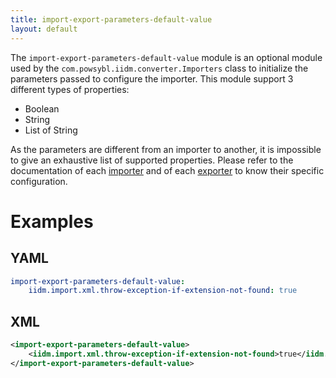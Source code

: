 ```yaml
---
title: import-export-parameters-default-value
layout: default
---
```


The `import-export-parameters-default-value` module is an optional module used by the `com.powsybl.iidm.converter.Importers`
class to initialize the parameters passed to configure the importer. This module support 3 different types of properties:
- Boolean
- String
- List of String

As the parameters are different from an importer to another, it is impossible to give an exhaustive list of supported
properties. Please refer to the documentation of each [importer](../../iidm/importer/index.md) and of each [exporter](../../iidm/exporter/index.md) to know their specific
configuration.

# Examples

## YAML
```yaml
import-export-parameters-default-value:
    iidm.import.xml.throw-exception-if-extension-not-found: true
```

## XML
```xml
<import-export-parameters-default-value>
    <iidm.import.xml.throw-exception-if-extension-not-found>true</iidm.import.xml.throw-exception-if-extension-not-found>
</import-export-parameters-default-value>
```
